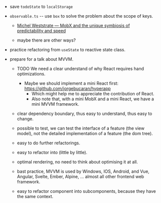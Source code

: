 - save `todoState` to `localStorage`

- `observable.ts` -- use `box` to solve the problem about the scope of keys.

  - [Michel Weststrate — MobX and the unique symbiosis of predictability and speed](https://www.youtube.com/watch?v=NBYbBbjZeX4)

  - maybe there are other ways?

- practice refactoring from `useState` to reactive state class.

- prepare for a talk about MVVM.

  - TODO We need a clear understand of why React requires hand optimizations.
    - Maybe we should implement a mini React first:
      https://github.com/jorgebucaran/hyperapp
      - Which might help me to appreciate the contribution of React.
      - Also note that, with a mini MobX and a mini React,
        we have a mini MVVM framework.

  - clear dependency boundary,
    thus easy to understand,
    thus easy to change.

  - possible to test,
    we can test the interface of a feature (the view model),
    not the detailed implementation of a feature (the dom tree).

  - easy to do further refactorings.

  - easy to refactor into (little by little).

  - optimal rendering,
    no need to think about optimising it at all.

  - bast practice,
    MVVM is used by Windows, IOS, Android,
    and Vue, Angular, Svelte, Ember, Alpine, ...
    almost all other frontend web framework.

  - easy to refactor component into subcomponents,
    because they have the same context.
